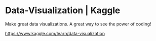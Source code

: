 # Data-Visualization | Kaggle
Make great data visualizations. A great way to see the power of coding!

https://www.kaggle.com/learn/data-visualization
